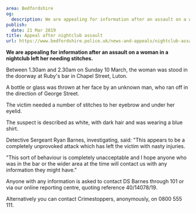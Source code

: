 ```yaml
area: Bedfordshire
og:
  description: We are appealing for information after an assault on a woman in a nightclub left her needing stitches.
publish:
  date: 21 Mar 2019
title: Appeal after nightclub assault
url: https://www.bedfordshire.police.uk/news-and-appeals/nightclub-assault-appeal-march19
```

**We are appealing for information after an assault on a woman in a nightclub left her needing stitches.**

Between 1.30am and 2.30am on Sunday 10 March, the woman was stood in the doorway at Ruby's bar in Chapel Street, Luton.

A bottle or glass was thrown at her face by an unknown man, who ran off in the direction of George Street.

The victim needed a number of stitches to her eyebrow and under her eyelid.

The suspect is described as white, with dark hair and was wearing a blue shirt.

Detective Sergeant Ryan Barnes, investigating, said: "This appears to be a completely unprovoked attack which has left the victim with nasty injuries.

"This sort of behaviour is completely unacceptable and I hope anyone who was in the bar or the wider area at the time will contact us with any information they might have."

Anyone with any information is asked to contact DS Barnes through 101 or via our online reporting centre, quoting reference 40/14078/19.

Alternatively you can contact Crimestoppers, anonymously, on 0800 555 111.
